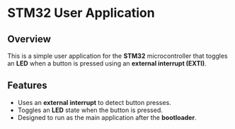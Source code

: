# STM32 User Application

## Overview
This is a simple user application for the **STM32** microcontroller that toggles an **LED** when a button is pressed using an **external interrupt (EXTI)**.

## Features
- Uses an **external interrupt** to detect button presses.
- Toggles an **LED** state when the button is pressed.
- Designed to run as the main application after the **bootloader**.


